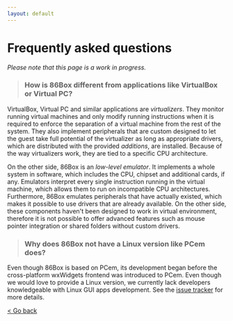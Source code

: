 ```yaml
---
layout: default
---
```


Frequently asked questions
==========================

_Please note that this page is a work in progress._
> ### How is 86Box different from applications like VirtualBox or Virtual PC?

VirtualBox, Virtual PC and similar applications are _virtualizers_. They monitor running virtual machines and only modify running instructions when it is required to enforce the separation of a virtual machine from the rest of the system. They also implement peripherals that are custom designed to let the guest take full potential of the virtualizer as long as appropriate drivers, which are distributed with the provided _additions_, are installed. Because of the way virtualizers work, they are tied to a specific CPU architecture.

On the other side, 86Box is an _low-level emulator_. It implements a whole system in software, which includes the CPU, chipset and additional cards, if any. Emulators interpret every single instruction running in the virtual machine, which allows them to run on incompatible CPU architectures. Furthermore, 86Box emulates peripherals that have actually existed, which makes it possible to use drivers that are already available. On the other side, these components haven't been designed to work in virtual environment, therefore it is not possible to offer advanced features such as mouse pointer integration or shared folders without custom drivers.

> ### Why does 86Box not have a Linux version like PCem does?

Even though 86Box is based on PCem, its development began before the cross-platform wxWidgets frontend was introduced to PCem. Even though we would love to provide a Linux version, we currently lack developers knowledgeable with Linux GUI apps development. See the [issue tracker](https://github.com/86Box/86Box/issues/136) for more details.

[< Go back](index)
